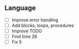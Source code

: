 ## Language
- [ ] Improve error handling
- [ ] Add blocks, loops, procedures
- [ ] Improve TODO
- [ ] Find time 26
- [ ] Fix 5